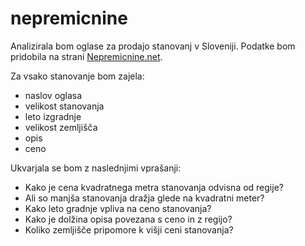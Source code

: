 # nepremicnine

Analizirala bom oglase za prodajo stanovanj v Sloveniji. Podatke bom pridobila na strani
[Nepremicnine.net](https://www.nepremicnine.net/).

Za vsako stanovanje bom zajela:
* naslov oglasa
* velikost stanovanja
* leto izgradnje
* velikost zemljišča
* opis
* ceno

Ukvarjala se bom z naslednjimi vprašanji:
* Kako je cena kvadratnega metra stanovanja odvisna od regije?
* Ali so manjša stanovanja dražja glede na kvadratni meter?
* Kako leto gradnje vpliva na ceno stanovanja?
* Kako je dolžina opisa povezana s ceno in z regijo?
* Koliko zemljišče pripomore k višji ceni stanovanja?